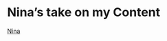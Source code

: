 # Nina’s take on my Content

[Nina](Nina%E2%80%99s%20take%20on%20my%20Content%2056f960222d0a40379092d00d39e9f1f8/Nina%20a028230eb2cd4910bb97609983a9102b.csv)